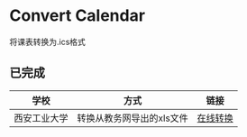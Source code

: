 # Convert Calendar
将课表转换为.ics格式

## 已完成
 学校 | 方式 | 链接 
 -|-|- 
 西安工业大学 | 转换从教务网导出的xls文件 | [在线转换](xatu) 
